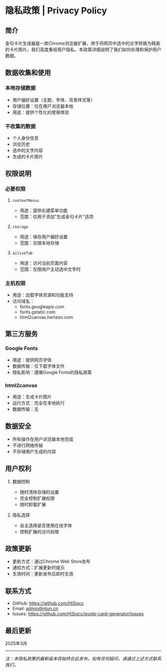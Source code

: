 # 隐私政策 | Privacy Policy

## 简介
金句卡片生成器是一款Chrome浏览器扩展，用于将网页中选中的文字转换为精美的卡片图片。我们高度重视用户隐私，本政策详细说明了我们如何处理和保护用户数据。

## 数据收集和使用
### 本地存储数据
- 用户偏好设置（主题、字体、背景样式等）
- 存储位置：仅在用户浏览器本地
- 用途：提供个性化的使用体验

### 不收集的数据
- 个人身份信息
- 浏览历史
- 选中的文字内容
- 生成的卡片图片

## 权限说明
### 必要权限
1. `contextMenus`
   - 用途：提供右键菜单功能
   - 范围：仅用于添加"生成金句卡片"选项

2. `storage`
   - 用途：保存用户偏好设置
   - 范围：仅限本地存储

3. `activeTab`
   - 用途：访问当前页面内容
   - 范围：仅限用户主动选中文字时

### 主机权限
- 用途：加载字体资源和功能支持
- 访问域名：
  - fonts.googleapis.com
  - fonts.gstatic.com
  - html2canvas.hertzen.com

## 第三方服务
### Google Fonts
- 用途：提供网页字体
- 数据传输：仅下载字体文件
- 隐私影响：遵循Google Fonts的隐私政策

### html2canvas
- 用途：生成卡片图片
- 运行方式：完全在本地执行
- 数据传输：无

## 数据安全
- 所有操作在用户浏览器本地完成
- 不进行网络传输
- 不存储用户生成的内容

## 用户权利
1. 数据控制
   - 随时清除存储的设置
   - 完全控制扩展权限
   - 随时卸载扩展

2. 隐私选择
   - 自主选择是否使用在线字体
   - 控制扩展的访问权限

## 政策更新
- 更新方式：通过Chrome Web Store发布
- 通知方式：扩展更新时提示
- 生效时间：更新发布后即时生效

## 联系方式
- GitHub: https://github.com/HiSixcc
- Email: admin@ntun.cn
- Issues: https://github.com/HiSixcc/quote-card-generator/issues

## 最后更新
2025年3月

---

*注：本隐私政策的最新版本将始终在此发布。如有任何疑问，请通过上述方式联系我们。* 
